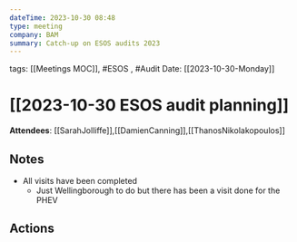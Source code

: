 ```yaml
---
dateTime: 2023-10-30 08:48
type: meeting
company: BAM
summary: Catch-up on ESOS audits 2023
---
```

tags: [[Meetings MOC]], #ESOS , #Audit
Date: [[2023-10-30-Monday]]

# [[2023-10-30 ESOS audit planning]]

**Attendees**: 
[[SarahJolliffe]],[[DamienCanning]],[[ThanosNikolakopoulos]]
## Notes
- All visits have been completed
	- Just Wellingborough to do but there has been a visit done for the PHEV

## Actions
